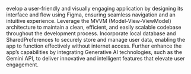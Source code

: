 evelop a user-friendly and visually engaging application by designing its interface and flow using Figma, 
ensuring seamless navigation and an intuitive experience. Leverage the MVVM (Model-View-ViewModel) architecture to maintain a clean, 
efficient, and easily scalable codebase throughout the development process. 
Incorporate local database and SharedPreferences  to securely store and manage user data, enabling the app to function effectively without internet access. 
Further enhance the app’s capabilities by integrating Generative AI technologies, such as the Gemini API, to deliver innovative and intelligent features that elevate user engagement.
